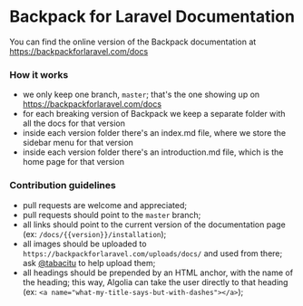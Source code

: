 # Backpack for Laravel Documentation

You can find the online version of the Backpack documentation at https://backpackforlaravel.com/docs

### How it works
- we only keep one branch, ```master```; that's the one showing up on https://backpackforlaravel.com/docs
- for each breaking version of Backpack we keep a separate folder with all the docs for that version
- inside each version folder there's an index.md file, where we store the sidebar menu for that version
- inside each version folder there's an introduction.md file, which is the home page for that version

### Contribution guidelines
- pull requests are welcome and appreciated;
- pull requests should point to the ```master``` branch;
- all links should point to the current version of the documentation page (ex: ```/docs/{{version}}/installation```);
- all images should be uploaded to ```https://backpackforlaravel.com/uploads/docs/``` and used from there; ask [@tabacitu](https://github.com/tabacitu) to help upload them;
- all headings should be prepended by an HTML anchor, with the name of the heading; this way, Algolia can take the user directly to that heading (ex: ```<a name="what-my-title-says-but-with-dashes"></a>```);
